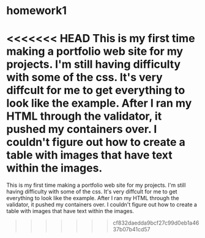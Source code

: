 # homework1
<<<<<<< HEAD
This is my first time making a portfolio web site for my projects.  I'm still having difficulty with some of the css.  It's very diffcult for me to get everything to look like the example.  After I ran my HTML through the validator, it pushed my containers over.  I couldn't figure out how to create a table with images that have text within the images.
=======
This is my first time making a portfolio web site for my projects.  I'm still having difficulty with some of the css.  It's very diffcult for me to get everything to look like the example.  After I ran my HTML through the validator, it pushed my containers over.  I couldn't figure out how to create a table with images that have text within the images.
>>>>>>> cf832daedda9bcf27c99d0eb1a4637b07b41cd57
